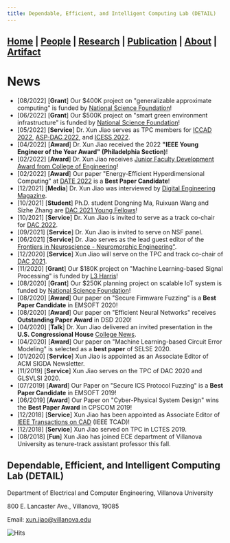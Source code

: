 ```yaml
---
title: Dependable, Efficient, and Intelligent Computing Lab (DETAIL)
---
```

## [**Home**](./) | [People](./people) | [Research](./research) | [Publication](./publication) | [About](./about) | [Artifact](./artifact) 

# News
* [08/2022] [**Grant**] Our $400K project on "generalizable approximate computing" is funded by [National Science Foundation](https://www.nsf.gov/awardsearch/showAward?AWD_ID=2202310&HistoricalAwards=false)! 
* [06/2022] [**Grant**] Our $500K project on "smart green environment infrastructure" is funded by [National Science Foundation](https://www.nsf.gov/awardsearch/showAward?AWD_ID=2152834&HistoricalAwards=false)!
* [05/2022] [**Service**] Dr. Xun Jiao serves as TPC members for [ICCAD 2022](https://iccad.com), [ASP-DAC 2022](https://www.aspdac.com/aspdac2023/), and [ICESS 2022](http://www.ieee-cybermatics.org/2022/icess/).
* [04/2022] [**Award**] Dr. Xun Jiao received the 2022 **"IEEE Young Engineer of the Year Award" (Philadelphia Section)**!
* [02/2022] [**Award**] Dr. Xun Jiao receives [Junior Faculty Development Award from College of Engineering](https://www1.villanova.edu/villanova/engineering/newsevents/newsarchives/2022/faculty-research/career-development-award.html)!
* [02/2022] [**Award**] Our paper "Energy-Efficient Hyperdimensional Computing" at [DATE 2022](https://www.date-conference.com/programme#:~:text=ENERGY%2DEFFICIENT%20BRAIN%2DINSPIRED%20HYPERDIMENSIONAL%20COMPUTING%20USING%20VOLTAGE%20SCALING) is a **Best Paper Candidate**!
* [12/2021] [**Media**] Dr. Xun Jiao was interviewed by [Digital Engineering Magazine](https://www.digitalengineering247.com/article/the-coming-of-age-of-ai-and-machine-learning-in-design/fea).  
* [10/2021] [**Student**] Ph.D. student Dongning Ma, Ruixuan Wang and Sizhe Zhang are [DAC 2021 Young Fellows](https://www.dac.com/Attend/Students-Scholarships/Young-Student-Fellow-Program)! 
* [10/2021] [**Service**] Dr. Xun Jiao is invited to serve as a track co-chair for [DAC 2022](https://www.dac.com). 
* [09/2021] [**Service**] Dr. Xun Jiao is invited to serve on NSF panel.  
* [06/2021] [**Service**] Dr. Jiao serves as the lead guest editor of the [Frontiers in Neuroscience - Neuromorphic Engineering"](https://www.frontiersin.org/research-topics/22893/brain-inspired-hyperdimensional-computing-algorithms-models-and-architectures).  
* [12/2020] [**Service**]  Xun Jiao will serve on the TPC and track co-chair of [DAC 2021](https://www.dac.com). 
* [11/2020] [**Grant**] Our $180K project on "Machine Learning-based Signal Processing" is funded by [L3 Harris](https://www1.villanova.edu/content/villanova/engineering/newsevents/newsarchives/2020/faculty-research/CAC-industry-contract.html)! 
* [08/2020] [**Grant**] Our $250K planning project on scalable IoT system is funded by [National Science Foundation](https://www.nsf.gov/awardsearch/showAward?AWD_ID=2028889&HistoricalAwards=false)!
* [08/2020] [**Award**] Our paper on "Secure Firmware Fuzzing" is a **Best Paper Candidate** in EMSOFT 2020!
* [08/2020] [**Award**] Our paper on "Efficient Neural Networks" receives **Outstanding Paper Award** in DSD 2020!
* [04/2020] [**Talk**] Dr. Xun Jiao delivered an invited presentation in the **U.S. Congressional House** [College News](https://www1.villanova.edu/villanova/engineering/newsevents/newsarchives/2020/faculty-research/Sudler-Blockchain.html).
* [04/2020] [**Award**] Our paper on "Machine Learning-based Circuit Error Modeling" is selected as a **best paper** of SELSE 2020.  
* [01/2020] [**Service**] Xun Jiao is appointed as an Associate Editor of ACM SIGDA Newsletter.
* [11/2019] [**Service**] Xun Jiao serves on the TPC of DAC 2020 and GLSVLSI 2020. 
* [07/2019] [**Award**] Our Paper on "Secure ICS Protocol Fuzzing" is a **Best Paper Candidate** in EMSOFT 2019!
* [06/2019] [**Award**] Our Paper on "Cyber-Physical System Design" wins the **Best Paper Award** in CPSCOM 2019!
* [12/2018] [**Service**] Xun Jiao has been appointed as Associate Editor of [IEEE Transactions on CAD](https://ieee-ceda.org/publication/tcad-publication/committee/tcad-editorial-board) (IEEE TCAD)!
* [12/2018] [**Service**] Xun Jiao served on TPC in LCTES 2019.
* [08/2018] [**Fun**] Xun Jiao has joined ECE department of Villanova University as tenure-track assistant professor this fall. 
  
## Dependable, Efficient, and Intelligent Computing Lab (DETAIL)
Department of Electrical and Computer Engineering, Villanova University

800 E. Lancaster Ave., Villanova, 19085

Email: xun.jiao@villanova.edu

![Hits](https://hitcounter.pythonanywhere.com/count/tag.svg?url=https%3A%2F%2Fvu-detail.github.io)
